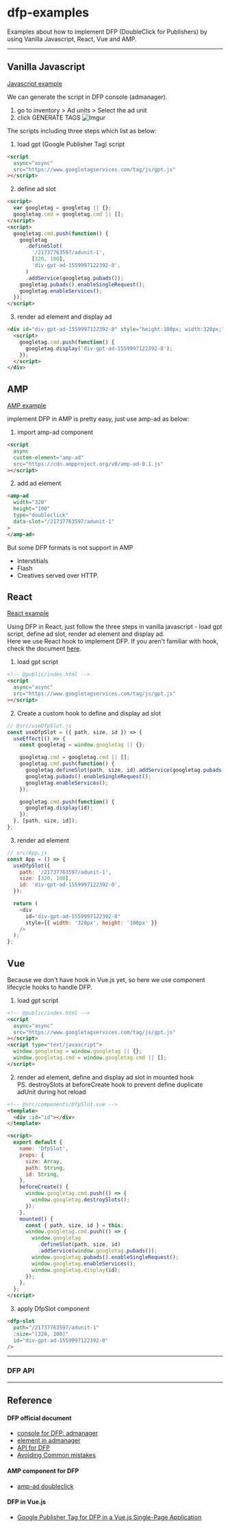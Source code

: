 # dfp-examples

Examples about how to implement DFP (DoubleClick for Publishers) by using Vanilla Javascript, React, Vue and AMP.

---

## Vanilla Javascript

[Javascript example](https://github.com/oahehc/dfp-examples/blob/master/Javascript/index.html)

We can generate the script in DFP console (admanager).

1. go to inventory > Ad units > Select the ad unit
2. click GENERATE TAGS
   ![Imgur](https://i.imgur.com/TrGr6Q2.png)

The scripts including three steps which list as below:

1. load gpt (Google Publisher Tag) script

```html
<script
  async="async"
  src="https://www.googletagservices.com/tag/js/gpt.js"
></script>
```

2. define ad slot

```html
<script>
  var googletag = googletag || {};
  googletag.cmd = googletag.cmd || [];
</script>
<script>
  googletag.cmd.push(function() {
    googletag
      .defineSlot(
        '/21737763597/adunit-1',
        [320, 100],
        'div-gpt-ad-1559997122392-0',
      )
      .addService(googletag.pubads());
    googletag.pubads().enableSingleRequest();
    googletag.enableServices();
  });
</script>
```

3. render ad element and display ad

```html
<div id="div-gpt-ad-1559997122392-0" style="height:100px; width:320px;">
  <script>
    googletag.cmd.push(function() {
      googletag.display('div-gpt-ad-1559997122392-0');
    });
  </script>
</div>
```

## AMP

[AMP example](https://github.com/oahehc/dfp-examples/blob/master/AMP/index.html)

implement DFP in AMP is pretty easy, just use amp-ad as below:

1. import amp-ad component

```html
<script
  async
  custom-element="amp-ad"
  src="https://cdn.ampproject.org/v0/amp-ad-0.1.js"
></script>
```

2. add ad element

```html
<amp-ad
  width="320"
  height="100"
  type="doubleclick"
  data-slot="/21737763597/adunit-1"
>
</amp-ad>
```

But some DFP formats is not support in AMP

- Interstitials
- Flash
- Creatives served over HTTP.

## React

[React example](https://github.com/oahehc/dfp-examples/blob/master/react-dfp)

Using DFP in React, just follow the three steps in vanilla javascript - load gpt script, define ad slot, render ad element and display ad.  
Here we use React hook to implement DFP. If you aren't familiar with hook, check the document [here](https://reactjs.org/docs/hooks-intro.html).

1. load gpt script

```html
<!-- @public/index.html -->
<script
  async="async"
  src="https://www.googletagservices.com/tag/js/gpt.js"
></script>
```

2. Create a custom hook to define and display ad slot

```javascript
// @src/useDfpSlot.js
const useDfpSlot = ({ path, size, id }) => {
  useEffect(() => {
    const googletag = window.googletag || {};

    googletag.cmd = googletag.cmd || [];
    googletag.cmd.push(function() {
      googletag.defineSlot(path, size, id).addService(googletag.pubads());
      googletag.pubads().enableSingleRequest();
      googletag.enableServices();
    });

    googletag.cmd.push(function() {
      googletag.display(id);
    });
  }, [path, size, id]);
};
```

3. render ad element

```javascript
// src/App.js
const App = () => {
  useDfpSlot({
    path: '/21737763597/adunit-1',
    size: [320, 100],
    id: 'div-gpt-ad-1559997122392-0',
  });

  return (
    <div
      id="div-gpt-ad-1559997122392-0"
      style={{ width: '320px', height: '100px' }}
    />
  );
};
```

## Vue

Because we don't have hook in Vue.js yet, so here we use component lifecycle hooks to handle DFP.

1. load gpt script

```html
<!-- @public/index.html -->
<script
  async="async"
  src="https://www.googletagservices.com/tag/js/gpt.js"
></script>
<script type="text/javascript">
  window.googletag = window.googletag || {};
  window.googletag.cmd = window.googletag.cmd || [];
</script>
```

2. render ad element, define and display ad slot in mounted hook  
   PS. destroySlots at beforeCreate hook to prevent define duplicate adUnit during hot reload

```html
<!-- @src/components/DfpSlot.vue -->
<template>
  <div :id="id"></div>
</template>

<script>
  export default {
    name: 'DfpSlot',
    props: {
      size: Array,
      path: String,
      id: String,
    },
    beforeCreate() {
      window.googletag.cmd.push(() => {
        window.googletag.destroySlots();
      });
    },
    mounted() {
      const { path, size, id } = this;
      window.googletag.cmd.push(() => {
        window.googletag
          .defineSlot(path, size, id)
          .addService(window.googletag.pubads());
        window.googletag.pubads().enableSingleRequest();
        window.googletag.enableServices();
        window.googletag.display(id);
      });
    },
  };
</script>
```

3. apply DfpSlot component

```html
<dfp-slot
  path="/21737763597/adunit-1"
  :size="[320, 100]"
  id="div-gpt-ad-1559997122392-0"
/>
```

---

### DFP API

---

## Reference

#### DFP official document

- [console for DFP: admanager](https://admanager.google.com)
- [element in admanager](https://support.google.com/admanager/answer/6012282)
- [API for DFP](https://developers.google.com/doubleclick-gpt/reference)
- [Avoiding Common mistakes](https://developers.google.com/doubleclick-gpt/common_implementation_mistakes)

#### AMP component for DFP

- [amp-ad doubleclick](https://github.com/ampproject/amphtml/blob/master/extensions/amp-ad-network-doubleclick-impl/amp-ad-network-doubleclick-impl-internal.md)

#### DFP in Vue.js

- [Google Publisher Tag for DFP in a Vue.js Single-Page Application](https://blog.jordinebot.me/posts/google-publisher-tag-dfp-vue-js-spa/)
